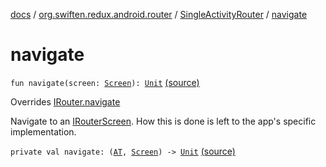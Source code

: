 [docs](../../index.md) / [org.swiften.redux.android.router](../index.md) / [SingleActivityRouter](index.md) / [navigate](./navigate.md)

# navigate

`fun navigate(screen: `[`Screen`](index.md#Screen)`): `[`Unit`](https://kotlinlang.org/api/latest/jvm/stdlib/kotlin/-unit/index.html) [(source)](https://github.com/protoman92/KotlinRedux/tree/master/android/android-router/src/main/java/org/swiften/redux/android/router/SingleActivityRouter.kt#L58)

Overrides [IRouter.navigate](../../org.swiften.redux.core/-i-router/navigate.md)

Navigate to an [IRouterScreen](../../org.swiften.redux.core/-i-router-screen.md). How this is done is left to the app's specific
implementation.

`private val navigate: (`[`AT`](index.md#AT)`, `[`Screen`](index.md#Screen)`) -> `[`Unit`](https://kotlinlang.org/api/latest/jvm/stdlib/kotlin/-unit/index.html) [(source)](https://github.com/protoman92/KotlinRedux/tree/master/android/android-router/src/main/java/org/swiften/redux/android/router/SingleActivityRouter.kt#L25)